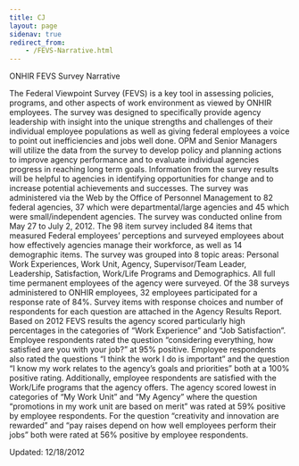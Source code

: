 ```yaml
---
title: CJ
layout: page
sidenav: true
redirect_from:
    - /FEVS-Narrative.html
---
```


ONHIR FEVS Survey Narrative

The Federal Viewpoint Survey (FEVS) is a key tool in assessing policies, programs, and other aspects of work environment as viewed by ONHIR employees.  The survey was designed to specifically provide agency leadership with insight into the unique strengths and challenges of their individual employee populations as well as giving federal employees a voice to point out inefficiencies and jobs well done.   OPM and Senior Managers will utilize the data from the survey to develop policy and planning actions to improve agency performance and to evaluate individual agencies progress in reaching long term goals.  Information from the survey results will be helpful to agencies in identifying opportunities for change and to increase potential achievements and successes.
The survey was administered via the Web by the Office of Personnel Management to 82 federal agencies, 37 which were departmental/large agencies and 45 which were small/independent agencies.
The survey was conducted online from May 27 to July 2, 2012.   The 98 item survey included 84 items that measured Federal employees’ perceptions and surveyed employees about how effectively agencies manage their workforce, as well as 14 demographic items.   The survey was grouped into 8 topic areas:  Personal Work Experiences, Work Unit, Agency, Supervisor/Team Leader, Leadership, Satisfaction, Work/Life Programs and Demographics.
All full time permanent employees of the agency were surveyed.  Of the 38 surveys administered to ONHIR employees, 32 employees participated for a response rate of 84%.
Survey items with response choices and number of respondents for each question are attached in the Agency Results Report.
Based on 2012 FEVS results the agency scored particularly high percentages in the categories of “Work Experience” and “Job Satisfaction”.  Employee respondents rated the question “considering everything, how satisfied are you with your job?” at 95% positive.   Employee respondents also rated the questions “I think the work I do is important” and the question “I know my work relates to the agency’s goals and priorities” both at a 100% positive rating.   Additionally, employee respondents are satisfied with the Work/Life programs that the agency offers.
The agency scored lowest in categories of “My Work Unit” and “My Agency” where the question “promotions in my work unit are based on merit” was rated at 59% positive by employee respondents. For the question “creativity and innovation are rewarded” and “pay raises depend on how well employees perform their jobs” both were  rated at 56% positive by employee respondents.


Updated: 12/18/2012
